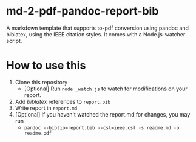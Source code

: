 # md-2-pdf-pandoc-report-bib
A markdown template that supports to-pdf conversion using pandoc and biblatex, using the IEEE citation styles. It comes with a Node.js-watcher script.

# How to use this
1. Clone this repository
   * [Optional] Run `node _watch.js` to watch for modifications on your report.
2. Add _biblatex_ references to `report.bib`
3. Write report in `report.md`
4. [Optional] If you haven't watched the report.md for changes, you may run
   * `pandoc --biblio=report.bib --csl=ieee.csl -s readme.md -o readme.pdf`

